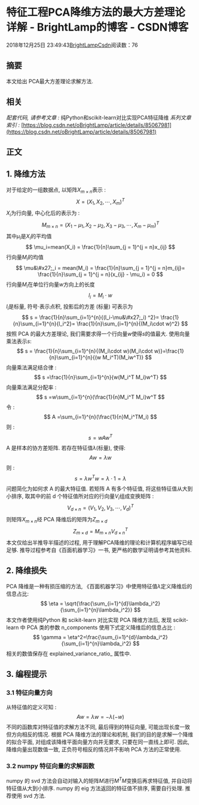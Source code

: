 
# 特征工程PCA降维方法的最大方差理论详解 - BrightLamp的博客 - CSDN博客


2018年12月25日 23:49:43[BrightLampCsdn](https://me.csdn.net/oBrightLamp)阅读数：76



## 摘要
本文给出 PCA最大方差理论求解方法.
## 相关
*配套代码, 请参考文章 :*
纯Python和scikit-learn对比实现PCA特征降维
*系列文章索引 :*
[https://blog.csdn.net/oBrightLamp/article/details/85067981](https://blog.csdn.net/oBrightLamp/article/details/85067981)
## 正文
## 1. 降维方法
对于给定的一组数据点, 以矩阵$X_{m \times n}$表示 :
$$
X = (X_1, X_2,\cdots,X_m)^T
$$
$X_i$为行向量, 中心化后的表示为 :
$$
M_{m \times n}= (X_1-\mu_1,X_2-\mu_2,X_3-\mu_3,\cdots,X_m-\mu_m)^T
$$
其中$\mu_i$是$X_i$的平均值
$$
\mu_i=mean(X_i) = \frac{1}{n}\sum_{j = 1}^{j = n}x_{ij}
$$
行向量$M_i$的均值
$$
\mu&\#x27;_i = mean(M_i) = \frac{1}{n}\sum_{j = 1}^{j = n}m_{ij}= \frac{1}{n}\sum_{j = 1}^{j = n}(x_{ij} - \mu_i) = 0
$$
行向量$M_i$在单位行向量$w$方向上的长度
$$
l_i = M_i\cdot w
$$
$l_i$是标量, 符号$\cdot$表示点积, 投影后的方差 (标量) 可表示为
$$
s = \frac{1}{n}\sum_{i=1}^{n}{(l_i-\mu&\#x27;_i) ^2}= \frac{1}{n}\sum_{i=1}^{n}{l_i^2}= \frac{1}{n}\sum_{i=1}^{n}{(M_i\cdot w)^2}
$$
按照 PCA 的最大方差理论, 我们需要求得一个行向量$w$使得$s$的值最大.
使用向量乘法表示$s$:
$$
s = \frac{1}{n}\sum_{i=1}^{n}{(M_i\cdot w)(M_i\cdot w)}=\frac{1}{n}\sum_{i=1}^{n}{(w M_i^T)(M_iw^T)}
$$
向量乘法满足结合律 :
$$
s =\frac{1}{n}\sum_{i=1}^{n}{w(M_i^T M_i)w^T}
$$
向量乘法满足分配率 :
$$
s =w\sum_{i=1}^{n}(\frac{1}{n}M_i^T M_i)w^T
$$
令 :
$$
A =\sum_{i=1}^{n}(\frac{1}{n}M_i^TM_i)
$$
则 :
$$
s =w A w^T
$$
A 是样本的协方差矩阵. 若存在特征值$\lambda$(标量), 使得:
$$
Aw = \lambda w
$$
则 :
$$
s =\lambda w^T w = \lambda \cdot1 = \lambda
$$
问题简化为如何求 A 的最大特征值.
若矩阵 A 有多个特征值, 将这些特征值从大到小排序, 取其中的前 d 个特征值所对应的行向量$V_i$组成变换矩阵 :
$$
V_{d\times n}=(V_1,V_2,V_3,\cdots,V_d)^T
$$
则矩阵$X_{m \times n}$经 PCA 降维后的矩阵为$Z_{m \times d}$
$$
Z_{m\times d} = M_{m\times n}V_{d\times n}^T
$$
本文仅给出半推导半描述的过程, 用于理解PCA降维的理论和计算机程序编写已经足够.
推导过程参考自《百面机器学习》一书, 更严格的数学证明请参考其他资料.
## 2. 降维损失
PCA 降维是一种有损压缩的方法, 《百面机器学习》中使用特征值$\lambda$定义降维后的信息占比:
$$
\eta = \sqrt{\frac{\sum_{i=1}^{d}\lambda_i^2}{\sum_{i=1}^{n}\lambda_i^2}}
$$
本文作者使用纯Python 和 scikit-learn 对比实现 PCA 降维方法后, 发现 scikit-learn 中 PCA 类的参数 n_components 使用下式定义降维后的信息占比 :
$$
\gamma = \eta^2=\frac{\sum_{i=1}^{d}\lambda_i^2}{\sum_{i=1}^{n}\lambda_i^2}
$$
相关的数值保存在 explained_variance_ratio_ 属性中.
## 3. 编程提示
### 3.1 特征向量方向
从特征值的定义可知 :
$$
Aw = \lambda w=-\lambda(-w)
$$
不同的函数库对特征值的求解方法不同, 最后得到的特征向量, 可能出现长度一致但方向相反的情况.
根据 PCA 降维方法的理论和机制, 我们的目的是求解一个降维的拟合平面, 对组成该降维平面向量方向并无要求, 只要在同一直线上即可.
因此, 降维向量出现数值一致, 正负符号相反的情况并不影响 PCA 方法的正常使用.
### 3.2 numpy 特征向量的求解函数
numpy 的 svd 方法会自动对输入的矩阵$M$进行$M^TM$变换后再求特征值, 并自动将特征值从大到小排序.
numpy 的 eig 方法返回的特征值不排序, 需要自行处理.
推荐使用 svd 方法.

